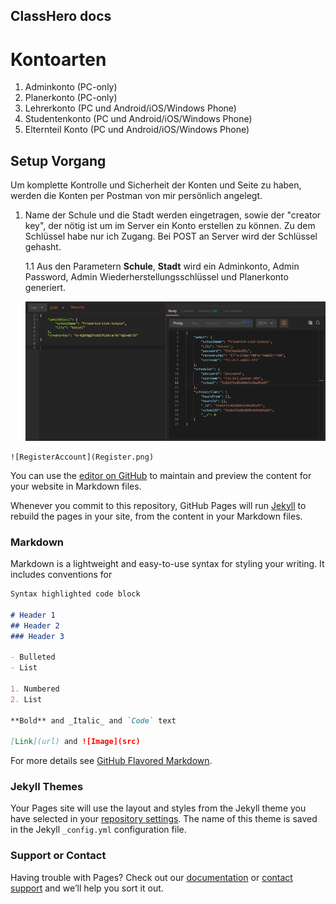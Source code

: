 ## ClassHero docs

# Kontoarten
1. Adminkonto (PC-only)
2. Planerkonto (PC-only)
3. Lehrerkonto (PC und Android/iOS/Windows Phone)
4. Studentenkonto (PC und Android/iOS/Windows Phone)
5. Elternteil Konto (PC und Android/iOS/Windows Phone)

## Setup Vorgang

Um komplette Kontrolle und Sicherheit der Konten und Seite zu haben, werden die Konten per Postman von mir persönlich angelegt.

1. Name der Schule und die Stadt werden eingetragen, sowie der "creator key", der nötig ist um im Server ein Konto erstellen zu können.
   Zu dem Schlüssel habe nur ich Zugang. Bei POST an Server wird der Schlüssel gehasht.

    1.1 Aus den Parametern **Schule**, **Stadt** wird ein Adminkonto, Admin Password, Admin Wiederherstellungsschlüssel und Planerkonto         generiert.
    
    ![RegisterAccount](Register.png)
```
![RegisterAccount](Register.png)
```


You can use the [editor on GitHub](https://github.com/ClassHero/docs/edit/master/index.md) to maintain and preview the content for your website in Markdown files.

Whenever you commit to this repository, GitHub Pages will run [Jekyll](https://jekyllrb.com/) to rebuild the pages in your site, from the content in your Markdown files.

### Markdown

Markdown is a lightweight and easy-to-use syntax for styling your writing. It includes conventions for

```markdown
Syntax highlighted code block

# Header 1
## Header 2
### Header 3

- Bulleted
- List

1. Numbered
2. List

**Bold** and _Italic_ and `Code` text

[Link](url) and ![Image](src)
```

For more details see [GitHub Flavored Markdown](https://guides.github.com/features/mastering-markdown/).

### Jekyll Themes

Your Pages site will use the layout and styles from the Jekyll theme you have selected in your [repository settings](https://github.com/ClassHero/docs/settings). The name of this theme is saved in the Jekyll `_config.yml` configuration file.

### Support or Contact

Having trouble with Pages? Check out our [documentation](https://help.github.com/categories/github-pages-basics/) or [contact support](https://github.com/contact) and we’ll help you sort it out.
